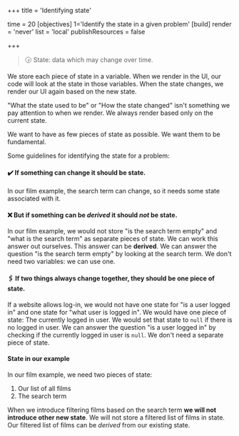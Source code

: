 +++
title = 'Identifying state'

time = 20
[objectives]
    1='Identify the state in a given problem'
[build]
  render = 'never'
  list = 'local'
  publishResources = false

+++

> 🕞 State: data which may change over time.

We store each piece of state in a variable. When we render in the UI, our code will look at the state in those variables. When the state changes, we render our UI again based on the new state.

"What the state used to be" or "How the state changed" isn't something we pay attention to when we render. We always render based only on the current state.

We want to have as few pieces of state as possible. We want them to be fundamental.

Some guidelines for identifying the state for a problem:

#### ✔️ If something can change it should be state.

In our film example, the search term can change, so it needs some state associated with it.

#### ❌ But if something can be _derived_ it should _not_ be state.

In our film example, we would not store "is the search term empty" and "what is the search term" as separate pieces of state. We can work this answer out ourselves. This answer can be **derived**. We can answer the question "is the search term empty" by looking at the search term. We don't need two variables: we can use one.

#### 🖇️ If two things always change together, they should be one piece of state.

If a website allows log-in, we would not have one state for "is a user logged in" and one state for "what user is logged in". We would have one piece of state: The currently logged in user. We would set that state to `null` if there is no logged in user. We can answer the question "is a user logged in" by checking if the currently logged in user is `null`. We don't need a separate piece of state.

#### State in our example

In our film example, we need two pieces of state:

1. Our list of all films
2. The search term

When we introduce filtering films based on the search term **we will not introduce other new state**. We will not store a filtered list of films in state. Our filtered list of films can be _derived_ from our existing state.
